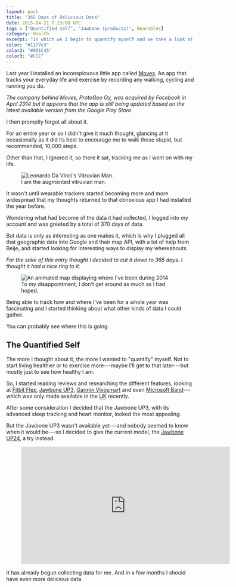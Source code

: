 ```yaml
---
layout: post
title: "365 Days of Delicious Data"
date: 2015-04-21 T 23:00 UTC
tags : ["Quantified self", "Jawbone (products)", Wearables]
category: Health
excerpt: "In which we I begin to quantify myself and we take a look at all the places I've been in the last year, thanks to the ever-present and watchful eye of Big Brother."
color: "#1177e3"
color2: "#001C45"
color3: "#CCC"
---
```

Last year I installed an inconspicuous little app called [Moves][moves]. An app that tracks your everyday life and exercise by recording any walking, cycling and running you do.

*The company behind Moves, ProtoGeo Oy, was acquired by Facebook in April 2014 but it appears that the app is still being updated based on the latest available version from the Google Play Store.*

I then promptly forgot all about it.

<p data-pullquote="Day 1: 4,604 steps. Day 2: 4,527 steps. Day 3: 3,884 steps. Rinse and repeat."></p>

For an entire year or so I didn't give it much thought, glancing at it occasionally as it did its best to encourage me to walk those stupid, but recommended, 10,000 steps.

Other than that, I ignored it, so there it sat, tracking me as I went on with my life.

<figure>
	<img class="js-lazy-load" data-original="/assets/posts/2015/april/365-days-of-delicious-data/leonardo-da-vinci-vitruvian-man.jpg" alt="Leonardo Da Vinci's Vitruvian Man.">
	<figcaption>I am the augmented vitruvian man.</figcaption>
</figure>

It wasn't until wearable trackers started becoming more and more widespread that my thoughts returned to that obnoxious app I had installed the year before.

Wondering what had become of the data it had collected, I logged into my account and was greeted by a total of 370 days of data.

But data is only as interesting as one makes it, which is why I plugged all that geographic data into Google and their map API, with a lot of help from Beije, and started looking for interesting ways to display my whereabouts.

*For the sake of this entry thought I decided to cut it down to 365 days. I thought it had a nice ring to it.*

<figure>
	<img class="js-lazy-load" data-original="/assets/posts/2015/april/365-days-of-delicious-data/carlos-eriksson-geo-data-2014.gif" alt="An animated map displaying where I've been during 2014">
	<figcaption>To my disappointment, I don’t get around as much as I had hoped.</figcaption>
</figure>

Being able to track how and where I've been for a whole year was fascinating and I started thinking about what other kinds of data I could gather.

You can probably see where this is going.

## The Quantified Self

The more I thought about it, the more I wanted to "quantify" myself. Not to start living healthier or to exercise more---maybe I'll get to that later---but mostly just to see how healthy I am.

So, I started reading reviews and researching the different features, looking at [Fitbit Flex][flex], [Jawbone UP3][up3], [Garmin Vívosmart][garmin] and even [Microsoft Band][band]---which was only made available in the <abbr title="United Kingdom" class="small-caps">UK</abbr> recently.

After some consideration I decided that the Jawbone UP3, with its advanced sleep tracking and heart monitor, looked the most appealing.

But the Jawbone UP3 wasn't available yet---and nobody seemed to know when it would be---so I decided to give the current model, the [Jawbone UP24][up24], a try instead.

<figure class="media-video">
	<iframe width="560" height="315" src="https://www.youtube.com/embed/RRsFw38Qs1A" frameborder="0" allowfullscreen></iframe>
</figure>

It has already begun collecting data for me. And in a few months I should have even more delicious data.

[moves]: https://www.moves-app.com/
[flex]: https://www.fitbit.com/uk/flex
[up3]: https://jawbone.com/store/buy/up3
[garmin]: https://buy.garmin.com/en-GB/GB/wearables/wearables/vivosmart-/prod154886.html
[band]: https://www.microsoft.com/microsoft-band/en-gb
[up24]: https://www.microsoft.com/microsoft-band/en-gb